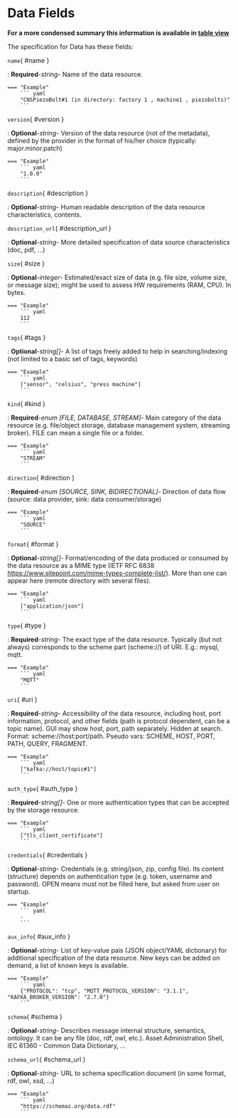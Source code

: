 <style>
  .md-content__button {
    display: none;
  }
</style>
# Data Fields


**For a more condensed summary this information is available in [table view](/tables/data/)**



The specification for Data
has these fields:

`name`{ #name }

:   **Required**-*string*- Name of the data resource.



    === "Example"
        ``` yaml     
        "CNSPiezoBolt#1 (in directory: factory 1 , machine1 , piezobolts)"
        ```

`version`{ #version }

:   **Optional**-*string*- Version of the data resource (not of the metadata), defined by the provider in the format of his/her choice (typically: major.minor.patch)



    === "Example"
        ``` yaml     
        "1.0.0"
        ```

`description`{ #description }

:   **Optional**-*string*- Human readable description of the data resource characteristics, contents.


`description_url`{ #description_url }

:   **Optional**-*string*- More detailed specification of data source characteristics (doc, pdf, …)


`size`{ #size }

:   **Optional**-*integer*- Estimated/exact size of data (e.g. file size, volume size, or message size); might be used to assess HW requirements (RAM, CPU). In bytes.



    === "Example"
        ``` yaml     
        112
        ```

`tags`{ #tags }

:   **Optional**-*string[]*- A list of tags freely added to help in searching/indexing (not limited to a basic set of tags, keywords)



    === "Example"
        ``` yaml     
        ["sensor", "celsius", "press machine"]
        ```

`kind`{ #kind }

:   **Required**-*enum [FILE, DATABASE, STREAM]*- Main category of the data resource (e.g. file/object storage, database management system, streaming broker). FILE can mean a single file or a folder.



    === "Example"
        ``` yaml     
        "STREAM"
        ```

`direction`{ #direction }

:   **Required**-*enum [SOURCE, SINK, BIDIRECTIONAL]*- Direction of data flow (source: data provider, sink: data consumer/storage)



    === "Example"
        ``` yaml     
        "SOURCE"
        ```

`format`{ #format }

:   **Optional**-*string[]*- Format/encoding of the data produced or consumed by the data resource as a MIME type (IETF RFC 6838 https://www.sitepoint.com/mime-types-complete-list/). More than one can appear here (remote directory with several files).



    === "Example"
        ``` yaml     
        ["application/json"] 
        ```

`type`{ #type }

:   **Required**-*string*- The exact type of the data resource. Typically (but not always) corresponds to the scheme part (scheme://) of URI. E.g.: mysql, mqtt.



    === "Example"
        ``` yaml     
        "MQTT"
        ```

`uri`{ #uri }

:   **Required**-*string*- Accessibility of the data resource, including host, port information, protocol, and other fields (path is protocol dependent, can be a topic name). GUI may show host, port, path separately. Hidden at search. Format: scheme://host:port/path.  Pseudo vars: SCHEME, HOST, PORT, PATH, QUERY, FRAGMENT.



    === "Example"
        ``` yaml     
        ["kafka://host/topic#1"]
        ```

`auth_type`{ #auth_type }

:   **Required**-*string[]*- One or more authentication types that can be accepted by the storage resource.



    === "Example"
        ``` yaml     
        ["tls_client_certificate"]
        ```

`credentials`{ #credentials }

:   **Optional**-*string*- Credentials (e.g. string/json, zip, config file). Its content (structure) depends on authentication type (e.g. token, username and password). OPEN means must not be filled here, but asked from user on startup.



    === "Example"
        ``` yaml     
        -
        ```

`aux_info`{ #aux_info }

:   **Optional**-*string*- List of key-value pais (JSON object/YAML dictionary) for additional specification of the data resource. New keys can be added on demand, a list of known keys is available.



    === "Example"
        ``` yaml     
        {"PROTOCOL": "tcp", "MQTT_PROTOCOL_VERSION": "3.1.1", "KAFKA_BROKER_VERSION": "2.7.0"}
        ```

`schema`{ #schema }

:   **Optional**-*string*- Describes message internal structure, semantics, ontology. It can be any file (doc, rdf, owl, etc.). Asset Administration Shell, IEC 61360 - Common Data Dictionary, ...


`schema_url`{ #schema_url }

:   **Optional**-*string*- URL to schema specification document (in some format, rdf, owl, xsd, …)



    === "Example"
        ``` yaml     
        "https://schemas.org/data.rdf"
        ```

